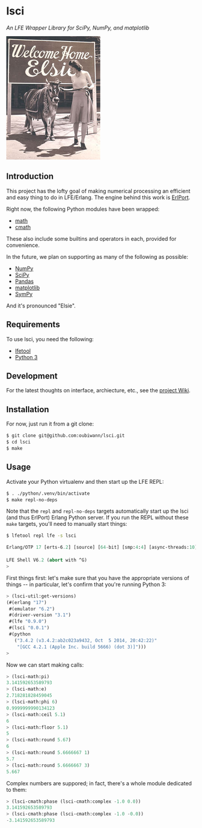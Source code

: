 # lsci

*An LFE Wrapper Library for SciPy, NumPy, and matplotlib*

<img src="resources/images/WelcomeHomeElsie.jpg"/>


## Introduction

This project has the lofty goal of making numerical processing an efficient and
easy thing to do in LFE/Erlang. The engine behind this work is
[ErlPort](http://erlport.org/docs/python.html).

Right now, the following Python modules have been wrapped:

 * [math](https://docs.python.org/3/library/math.html)
 * [cmath](https://docs.python.org/3/library/cmath.html)

These also include some builtins and operators in each, provided for
convenience.

In the future, we plan on supporting as many of the following as possible:
 * [NumPy](http://www.numpy.org/)
 * [SciPy](http://www.scipy.org/scipylib/index.html)
 * [Pandas](http://pandas.pydata.org/)
 * [matplotlib](http://matplotlib.org/)
 * [SymPy](http://www.sympy.org/en/index.html)

And it's pronounced "Elsie".


## Requirements

To use lsci, you need the following:

* [lfetool](http://docs.lfe.io/quick-start/1.html)
* [Python 3](https://www.python.org/downloads/)


## Development

For the latest thoughts on interface, archiecture, etc., see the
[project Wiki](https://github.com/oubiwann/lsci/wiki).


## Installation

For now, just run it from a git clone:

```bash
$ git clone git@github.com:oubiwann/lsci.git
$ cd lsci
$ make
```


## Usage

Activate your Python virtualenv and then start up the LFE REPL:

```bash
$ . ./python/.venv/bin/activate
$ make repl-no-deps
```

Note that the ``repl`` and ``repl-no-deps`` targets automatically start up
the lsci (and thus ErlPort) Erlang Python server. If you run the REPL without
these ``make`` targets, you'll need to manually start things:

```bash
$ lfetool repl lfe -s lsci
```

```cl
Erlang/OTP 17 [erts-6.2] [source] [64-bit] [smp:4:4] [async-threads:10] ...

LFE Shell V6.2 (abort with ^G)
>
```

First things first: let's make sure that you have the appropriate versions
of things -- in particular, let's confirm that you're running Python 3:

```cl
> (lsci-util:get-versions)
(#(erlang "17")
 #(emulator "6.2")
 #(driver-version "3.1")
 #(lfe "0.9.0")
 #(lsci "0.0.1")
 #(python
   ("3.4.2 (v3.4.2:ab2c023a9432, Oct  5 2014, 20:42:22)"
    "[GCC 4.2.1 (Apple Inc. build 5666) (dot 3)]")))
>
```

Now we can start making calls:

```cl
> (lsci-math:pi)
3.141592653589793
> (lsci-math:e)
2.718281828459045
> (lsci-math:phi 6)
0.9999999990134123
> (lsci-math:ceil 5.1)
6
> (lsci-math:floor 5.1)
5
> (lsci-math:round 5.67)
6
> (lsci-math:round 5.6666667 1)
5.7
> (lsci-math:round 5.6666667 3)
5.667
```

Complex numbers are suppored; in fact, there's a whole module dedicated
to them:

```cl
> (lsci-cmath:phase (lsci-cmath:complex -1.0 0.0))
3.141592653589793
> (lsci-cmath:phase (lsci-cmath:complex -1.0 -0.0))
-3.141592653589793
```
